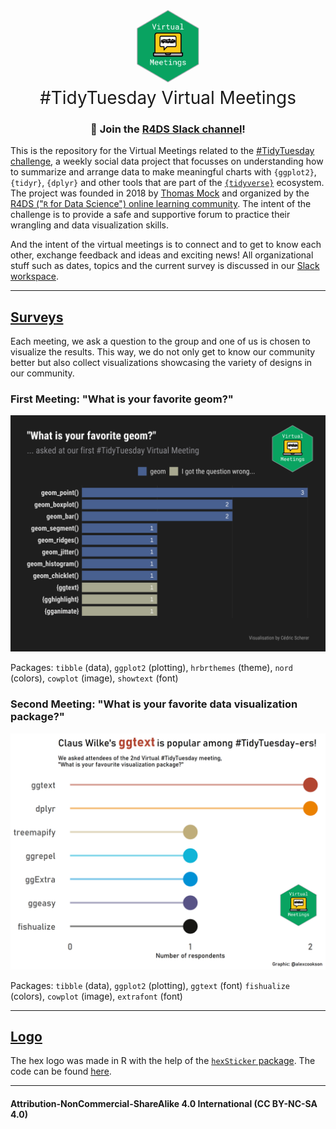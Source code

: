 <h1 style="font-weight:normal" align="center">
  <img src="https://raw.githubusercontent.com/Z3tt/TidyTuesday-Virtual-Meetings/master/logo/tt_vm_hex.png" width=20%;><br>
  &nbsp;#TidyTuesday Virtual Meetings&nbsp;
</h1>

<div align="center">

### :loudspeaker: Join the [R4DS Slack channel](r4ds.io/join)!

</div>

This is the repository for the Virtual Meetings related to the [#TidyTuesday challenge](https://github.com/rfordatascience/tidytuesday), a weekly social data project that focusses on understanding how to summarize and arrange data to make meaningful charts with `{ggplot2}`, `{tidyr}`, `{dplyr}` and other tools that are part of the [`{tidyverse}`](https://www.tidyverse.org/) ecosystem. The project was founded in 2018 by [Thomas Mock](https://thomasmock.netlify.com/) and organized by the [R4DS ("`R` for Data Science") online learning community](https://twitter.com/r4dscommunity). The intent of the challenge is to provide a safe and supportive forum to practice their wrangling and data visualization skills.  

And the intent of the virtual meetings is to connect and to get to know each other, exchange feedback and ideas and exciting news! All organizational stuff such as dates, topics and the current survey is discussed in our [Slack workspace](https://www.rfordatasci.com/).

***

## [Surveys](https://github.com/Z3tt/TidyTuesday-Virtual-Meetings/tree/master/surveys/)

Each meeting, we ask a question to the group and one of us is chosen to visualize the results. This way, we do not only get to know our community better but also collect visualizations showcasing the variety of designs in  our community.

### First Meeting: "What is your favorite geom?"
![./surveys/001_favorite_geoms.png](https://raw.githubusercontent.com/Z3tt/TidyTuesday-Virtual-Meetings/master/surveys/001_favorite_geoms.png)

Packages: `tibble` (data), `ggplot2` (plotting), `hrbrthemes` (theme), `nord` (colors), `cowplot` (image), `showtext` (font)



### Second Meeting: "What is your favorite data visualization package?"

![./surveys/002_favorite_package.png](https://raw.githubusercontent.com/Z3tt/TidyTuesday-Virtual-Meetings/master/surveys/002_favorite_package.png)

Packages: `tibble` (data), `ggplot2` (plotting), `ggtext` (font) `fishualize` (colors), `cowplot` (image), `extrafont` (font)

***

## [Logo](https://github.com/Z3tt/TidyTuesday-Virtual-Meetings/tree/master/logo/)

The hex logo was made in R with the help of the [`hexSticker` package](https://github.com/GuangchuangYu/hexSticker). The code can be found [here](https://github.com/Z3tt/TidyTuesday-Virtual-Meetings/blob/master/logo/hexlogo_virtual_meetings.R).

***

#### Attribution-NonCommercial-ShareAlike 4.0 International (CC BY-NC-SA 4.0)
<div style="width:300px; height:200px">
<img src=https://camo.githubusercontent.com/00f7814990f36f84c5ea74cba887385d8a2f36be/68747470733a2f2f646f63732e636c6f7564706f7373652e636f6d2f696d616765732f63632d62792d6e632d73612e706e67 alt="" height="42">
</div>
